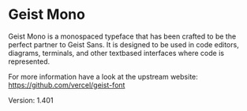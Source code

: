 # Geist Mono

Geist Mono is a monospaced typeface that has been crafted to be the perfect partner to Geist Sans. It is designed to be used in code editors, diagrams, terminals, and other textbased interfaces where code is represented.

For more information have a look at the upstream website: https://github.com/vercel/geist-font

Version: 1.401

